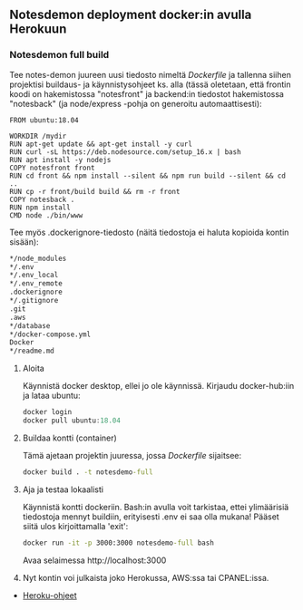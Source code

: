 ## Notesdemon deployment docker:in avulla Herokuun

### Notesdemon full build

Tee notes-demon juureen uusi tiedosto nimeltä *Dockerfile* ja tallenna siihen projektisi buildaus- ja käynnistysohjeet ks. alla (tässä oletetaan, että frontin koodi on hakemistossa "notesfront" ja backend:in tiedostot hakemistossa "notesback" (ja node/express -pohja on generoitu automaattisesti):

```docker
FROM ubuntu:18.04 

WORKDIR /mydir  
RUN apt-get update && apt-get install -y curl
RUN curl -sL https://deb.nodesource.com/setup_16.x | bash
RUN apt install -y nodejs
COPY notesfront front
RUN cd front && npm install --silent && npm run build --silent && cd .. 
RUN cp -r front/build build && rm -r front
COPY notesback . 
RUN npm install
CMD node ./bin/www 
```

Tee myös .dockerignore-tiedosto (näitä tiedostoja ei haluta kopioida kontin sisään):

```cmd
*/node_modules
*/.env
*/.env_local
*/.env_remote
.dockerignore
*/.gitignore
.git
.aws
*/database
*/docker-compose.yml
Docker
*/readme.md
```

1. Aloita

    Käynnistä docker desktop, ellei jo ole käynnissä. Kirjaudu docker-hub:iin ja lataa ubuntu:

    ```js
    docker login
    docker pull ubuntu:18.04
    ```

2. Buildaa kontti (container)

    Tämä ajetaan projektin juuressa, jossa *Dockerfile* sijaitsee:

    ```cmd
    docker build . -t notesdemo-full
    ```

3. Aja ja testaa lokaalisti

    Käynnistä kontti dockeriin. Bash:in avulla voit tarkistaa, ettei ylimäärisiä tiedostoja mennyt buildiin, erityisesti .env ei saa olla mukana! Pääset siitä ulos kirjoittamalla 'exit':

    ```cmd
    docker run -it -p 3000:3000 notesdemo-full bash
    ```

    Avaa selaimessa http://localhost:3000

4. Nyt kontin voi julkaista joko Herokussa, AWS:ssa tai CPANEL:issa.

- [Heroku-ohjeet](../deployment/heroku/container-deployment.html)